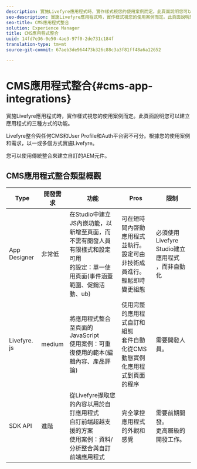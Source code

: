 ```yaml
---
description: 實施Livefyre應用程式時，實作樣式視您的使用案例而定。此頁面說明您可以建立應用程式的三種方式的功能。
seo-description: 實施Livefyre應用程式時，實作樣式視您的使用案例而定。此頁面說明您可以建立應用程式的三種方式的功能。
seo-title: CMS應用程式整合
solution: Experience Manager
title: CMS應用程式整合
uuid: 14fd7e36-0e50-4ae3-97f0-2de731c184f
translation-type: tm+mt
source-git-commit: 67aeb3de964473b326c88c3a3f81ff48a6a12652

---
```



# CMS應用程式整合{#cms-app-integrations}

實施Livefyre應用程式時，實作樣式視您的使用案例而定。此頁面說明您可以建立應用程式的三種方式的功能。

Livefyre整合與任何CMS和User Profile和Auth平台密不可分。根據您的使用案例和需求，以一或多個方式實施Livefyre。

您可以使用傳統整合來建立自訂的AEM元件。

## CMS應用程式整合類型概觀

| Type | 開發需求 | 功能 | Pros | 限制 |
|--- |--- |--- |--- |--- |
| App Designer | 非常低 | 在Studio中建立JS內嵌功能，以新增至頁面，而不需有開發人員 <br>有限樣式和設定可用 </br>的設定：單一使用頁面(事件涵蓋範圍、促銷活動、ub) | 可在短時間內啓動應用程式並執行。<br>設定可由非技術成員進行。<br>輕鬆即時變更組態 | 必須使用Livefyre Studio建立應用程式 <br>，而非自動化 |
| Livefyre. js | medium | 將應用程式整合至頁面的JavaScript <br>使用案例：可重復使用的範本(編輯內容、產品評論) | 使用完整的應用程式自訂和組態 <br>套件自動化從CMS動態實例化應用程式到頁面的程序 | 需要開發人員。 |
| SDK API | 進階 | 從Livefyre擷取您的內容以用於自訂應用程式 <br>自訂前端超越支援的方案 <br>使用案例：資料/分析整合與自訂前端應用程式 | 完全掌控應用程式的外觀和感覺 | 需要前期開發。<br>更高層級的開發工作。 |
